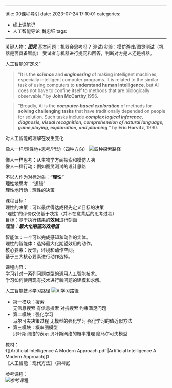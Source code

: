 
---
title: 00课程导引
date: 2023-07-24 17:10:01
categories:
  - 线上课笔记
  - 人工智能导论_魏忠钰
tags:
---
关键人物：***图灵***
基本问题：机器会思考吗？
测试/实验：模仿游戏/图灵测试（机器是否具备智能）
受试者与机器进行提问和回答，判断对方是人还是机器。

人工智能的“定义”
>"It is the ***science*** and ***engineering*** of making intelligent machines, especially intelligent computer programs. It is related to the similar task of using computers to **understand human intelligence**, but Al does not have to confine itself to methods that are biologically observable,"    by **John McCarthy**,1956.

>"Broadly, Al is the ***computer-based exploration*** of methods for  **solving challenging tasks** that have traditionally depended on people for solution. Such tasks include ***complex logical inference, diagnosis, visual recognition, comprehension of natural language, game playing, explanation, and planning*** “    by **Eric Horvitz**, 1990.

对人工智能的理解在发生变化

像人一样/理性地+思考/行动（四种方向）
![四种探索路径](https://cdn.jsdelivr.net/gh/shengquansu/pic-bed@main/Pasted%20image%2020230621190041.png)




像人一样思考：从生物学方面探索和模仿人脑  
像人一样行动：例如图灵测试的设计思路  

不以人作为对标对象：**“理性”**   
理性地思考：“逻辑”  
理性地行动：理性的决策

课程目标：  
理性的决策：可以最优得达成预先定义目标的决策  
“理性“的评价仅仅基于决策（并不在意背后的思考过程）  
目标：基于执行结果的**效用**进行刻画  
***理性：最大化期望的效用值***   

智能体：一个可以完成感知和动作的实体。  
理性的智能体：选择最大化期望效用的动作。  
核心要素：反馈，环境和动作空间。  
基于三大核心要素进行动作选择。  

课程内容：  
学习针对一系列问题类型的通用人工智能技术。  
学习如何使用现有技术进行新问题的建模和求解。

人工智能技术学习路径
![AI学习路径](https://cdn.jsdelivr.net/gh/shengquansu/pic-bed@main/20230806150720.png)



- 第一模块：搜索  
	无信息搜索
	有信息搜索
	对抗搜索
	约束满足问题
- 第二模块：强化学习  
	马尔可夫决策过程
	无模型的强化学习
	强化学习的值近似方法
- 第三模块：概率图模型  
	贝叶斯网络的表示
	贝叶斯网络的概率推理
	隐马尔可夫模型

教材：  
《[[Artificial Intelligence A Modern Approach.pdf |Artificial Intelligence A Modern Approach]]》  
《人工智能：现代方法》（第4版）

参考课程：  
![参考课程](https://cdn.jsdelivr.net/gh/shengquansu/pic-bed@main/Pasted%20image%2020230621191933.png)

